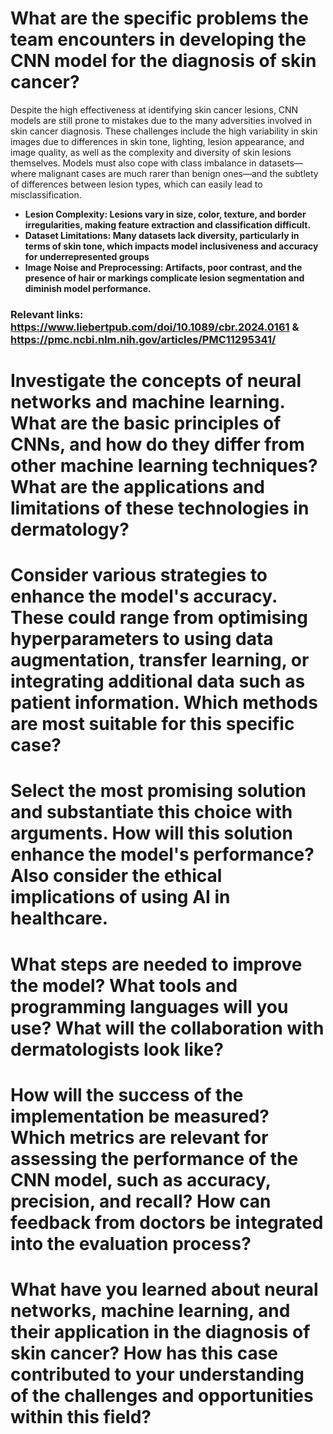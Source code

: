 # What are the specific problems the team encounters in developing the CNN model for the diagnosis of skin cancer? 

Despite the high effectiveness at identifying skin cancer lesions, CNN models are still prone to mistakes due to the many adversities involved in skin cancer diagnosis. These  challenges include the high variability in skin images due to differences in skin tone, lighting, lesion appearance, and image quality, as well as the complexity and diversity of skin lesions themselves. Models must also cope with class imbalance in datasets—where malignant cases are much rarer than benign ones—and the subtlety of differences between lesion types, which can easily lead to misclassification.

- **Lesion Complexity: Lesions vary in size, color, texture, and border irregularities, making feature extraction and classification difficult.**
- **Dataset Limitations: Many datasets lack diversity, particularly in terms of skin tone, which impacts model inclusiveness and accuracy for underrepresented groups**
- **Image Noise and Preprocessing: Artifacts, poor contrast, and the presence of hair or markings complicate lesion segmentation and diminish model performance.**

### Relevant links: https://www.liebertpub.com/doi/10.1089/cbr.2024.0161 & https://pmc.ncbi.nlm.nih.gov/articles/PMC11295341/


# Investigate the concepts of neural networks and machine learning. What are the basic principles of CNNs, and how do they differ from other machine learning techniques? What are the applications and limitations of these technologies in dermatology?

# Consider various strategies to enhance the model's accuracy. These could range from optimising hyperparameters to using data augmentation, transfer learning, or integrating additional data such as patient information. Which methods are most suitable for this specific case?
 
# Select the most promising solution and substantiate this choice with arguments. How will this solution enhance the model's performance? Also consider the ethical implications of using AI in healthcare.

# What steps are needed to improve the model? What tools and programming languages will you use? What will the collaboration with dermatologists look like?

# How will the success of the implementation be measured? Which metrics are relevant for assessing the performance of the CNN model, such as accuracy, precision, and recall? How can feedback from doctors be integrated into the evaluation process?

# What have you learned about neural networks, machine learning, and their application in the diagnosis of skin cancer? How has this case contributed to your understanding of the challenges and opportunities within this field?

